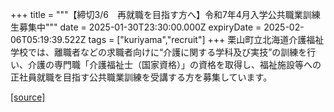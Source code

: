 +++
title = """【締切3/6　再就職を目指す方へ】令和7年4月入学公共職業訓練生募集中"""
date = 2025-01-30T23:30:00.000Z
expiryDate = 2025-02-06T05:19:39.522Z
tags = ["kuriyama","recruit"]
+++
栗山町立北海道介護福祉学校では、離職者などの求職者向けに“介護に関する学科及び実技”の訓練を行い、介護の専門職「介護福祉士（国家資格）」の資格を取得し、福祉施設等への正社員就職を目指す公共職業訓練を受講する方を募集しています。

[[source]](https://www.town.kuriyama.hokkaido.jp/site/kaigofukushi/30162.html)
